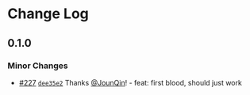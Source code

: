 # Change Log

## 0.1.0

### Minor Changes

- [#227](https://github.com/un-ts/prettier/pull/227) [`dee35e2`](https://github.com/un-ts/prettier/commit/dee35e2b44819ad20b8d3fcd09c01cda5c12f936) Thanks [@JounQin](https://github.com/JounQin)! - feat: first blood, should just work
